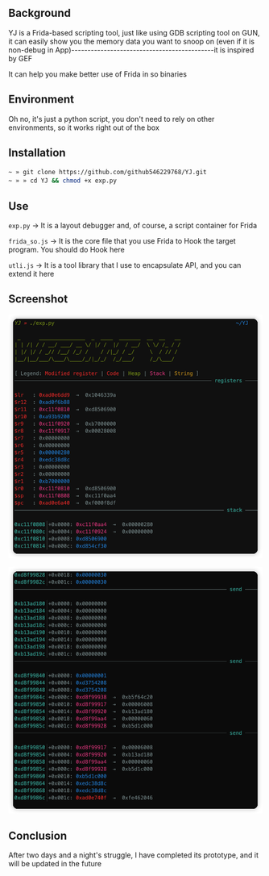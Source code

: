 ## Background

YJ is a Frida-based scripting tool, just like using GDB scripting tool on GUN, it can easily show you the memory data you want to snoop on (even if it is non-debug in App)--------------------------------------------it is inspired by GEF

It can help you make better use of Frida in so binaries

## Environment

Oh no, it's just a python script, you don't need to rely on other environments, so it works right out of the box

## Installation

```sh
~ » git clone https://github.com/github546229768/YJ.git
~ » » cd YJ && chmod +x exp.py
```

## Use

`exp.py` -> It is a layout debugger and, of course, a script container for Frida

`frida_so.js` -> It is the core file that you use Frida to Hook the target program. You should do Hook here

`utli.js` -> It is a tool library that I use to encapsulate API, and you can extend it here

## Screenshot

![image-20220710222953578](./image-20220710222953578.png)

![image-20220710223410436](./image-20220710223410436.png)

## Conclusion

After two days and a night's struggle, I have completed its prototype, and it will be updated in the future

